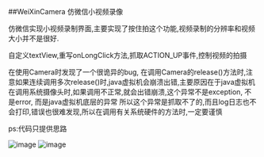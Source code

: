 ##WeiXinCamera
仿微信小视频录像

仿微信实现小视频录制界面,主要实现了按住拍这个功能,视频录制的分辨率和视频大小并不是很好.

自定义textView,重写onLongClick方法,抓取ACTION_UP事件,控制视频的拍摄

在使用Camera时发现了一个很诡异的bug, 在调用Camera的release()方法时,注意如果连续调用多次release()时,java虚拟机会崩溃出错,主要原因在于java虚拟机在调用系统摄像头时,如果调用不正常,就会出错崩溃,这个异常不是exception, 不是error, 而是java虚拟机底层的异常
所以这个异常是抓取不了的,而且log日志也不会打印,错误也很难发现,所以在调用有关系统硬件的方法时,一定要谨慎

ps:代码只提供思路

![image](https://github.com/Zhaoss/WeiXinCamera/blob/master/image/1.jpg?raw=true)
![image](https://github.com/Zhaoss/WeiXinCamera/blob/master/image/2.jpg?raw=true)
